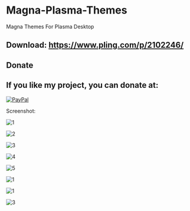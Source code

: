 # Magna-Plasma-Themes
Magna Themes For Plasma Desktop

Download: https://www.pling.com/p/2102246/
------------------------------------------


<html>
  <head>
    <meta charset="utf-8" />
  </head>
  <body>
    <h2>Donate</h2>
    <h2>If you like my project, you can donate at:</h2>
    <a href="https://www.paypal.com/paypalme/VesnaLazic">
    <img src="PayPal.png" alt="PayPal" />
    </a>
  </body>
</html>


Screenshot:

![1](https://github.com/L4ki/Magna-Plasma-Themes/assets/45247573/18771ccd-8b8c-448e-8c92-2f3e17fb3db9)

![2](https://github.com/L4ki/Magna-Plasma-Themes/assets/45247573/c07bcd19-ba0f-42cf-b8d5-705542a559c7)

![3](https://github.com/L4ki/Magna-Plasma-Themes/assets/45247573/e56ff813-d194-4c4e-a6cf-3aca3870755b)

![4](https://github.com/L4ki/Magna-Plasma-Themes/assets/45247573/9653d849-dd1e-4c63-a6cc-32f2e38b3ab6)

![5](https://github.com/L4ki/Magna-Plasma-Themes/assets/45247573/f30fa4bd-f01b-4653-93af-202062e1f676)

![1](https://github.com/L4ki/Magna-Plasma-Themes/assets/45247573/12edbdd8-8ef7-4265-b1bd-b3ec609ec3f0)

![1](https://github.com/L4ki/Magna-Plasma-Themes/assets/45247573/ae3b94c0-c688-4c71-b38b-e536d2f4e45a)

![3](https://github.com/L4ki/Magna-Plasma-Themes/assets/45247573/545a9465-11ee-4b04-b8ce-686514541be1)
